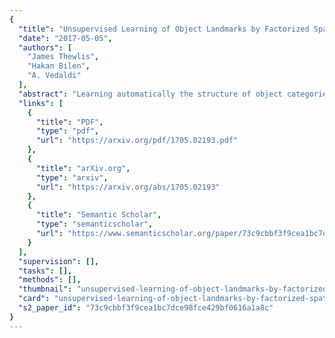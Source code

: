 ```yaml
---
{
  "title": "Unsupervised Learning of Object Landmarks by Factorized Spatial Embeddings",
  "date": "2017-05-05",
  "authors": [
    "James Thewlis",
    "Hakan Bilen",
    "A. Vedaldi"
  ],
  "abstract": "Learning automatically the structure of object categories remains an important open problem in computer vision. In this paper, we propose a novel unsupervised approach that can discover and learn landmarks in object categories, thus characterizing their structure. Our approach is based on factorizing image deformations, as induced by a viewpoint change or an object deformation, by learning a deep neural network that detects landmarks consistently with such visual effects. Furthermore, we show that the learned landmarks establish meaningful correspondences between different object instances in a category without having to impose this requirement explicitly. We assess the method qualitatively on a variety of object types, natural and man-made. We also show that our unsupervised landmarks are highly predictive of manually-annotated landmarks in face benchmark datasets, and can be used to regress these with a high degree of accuracy.",
  "links": [
    {
      "title": "PDF",
      "type": "pdf",
      "url": "https://arxiv.org/pdf/1705.02193.pdf"
    },
    {
      "title": "arXiv.org",
      "type": "arxiv",
      "url": "https://arxiv.org/abs/1705.02193"
    },
    {
      "title": "Semantic Scholar",
      "type": "semanticscholar",
      "url": "https://www.semanticscholar.org/paper/73c9cbbf3f9cea1bc7dce98fce429bf0616a1a8c"
    }
  ],
  "supervision": [],
  "tasks": [],
  "methods": [],
  "thumbnail": "unsupervised-learning-of-object-landmarks-by-factorized-spatial-embeddings-thumb.jpg",
  "card": "unsupervised-learning-of-object-landmarks-by-factorized-spatial-embeddings-card.jpg",
  "s2_paper_id": "73c9cbbf3f9cea1bc7dce98fce429bf0616a1a8c"
}
---
```



